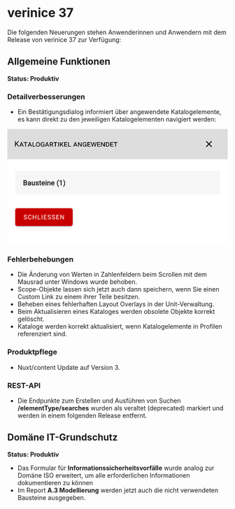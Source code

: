 <!-- © 2025 The Project Contributors - see AUTHORS.txt -->
# verinice 37

Die folgenden Neuerungen stehen Anwenderinnen und Anwendern mit dem Release von verinice 37 zur Verfügung:

## Allgemeine Funktionen

**Status: Produktiv**

### Detailverbesserungen

- Ein Bestätigungsdialog informiert über angewendete Katalogelemente, es kann direkt zu den jeweiligen Katalogelementen navigiert werden:

![Angewendete Katalogelemente](/assets/release-notes/verinice-37-catalog.de.png)

### Fehlerbehebungen

- Die Änderung von Werten in Zahlenfeldern beim Scrollen mit dem Mausrad unter Windows wurde behoben.
- Scope-Objekte lassen sich jetzt auch dann speichern, wenn Sie einen Custom Link zu einem ihrer Teile besitzen.
- Beheben eines fehlerhaften Layout Overlays in der Unit-Verwaltung.
- Beim Aktualisieren eines Kataloges werden obsolete Objekte korrekt gelöscht.
- Kataloge werden korrekt aktualisiert, wenn Katalogelemente in Profilen referenziert sind.

### Produktpflege

- Nuxt/content Update auf Version 3.

### REST-API

- Die Endpunkte zum Erstellen und Ausführen von Suchen **/elementType/searches** wurden als veraltet (deprecated) markiert und werden in einem folgenden Release entfernt.

## Domäne IT-Grundschutz

**Status: Produktiv**

- Das Formular für **Informationssicherheitsvorfälle** wurde analog zur Domäne ISO erweitert, um alle erforderlichen Informationen dokumentieren zu können
- Im Report **A.3 Modellierung** werden jetzt auch die nicht verwendeten Bausteine ausgegeben.
